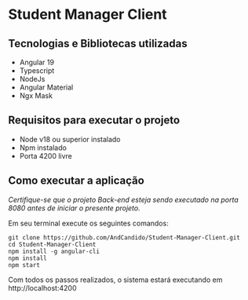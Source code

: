 # Student Manager Client

## Tecnologias e Bibliotecas utilizadas 
- Angular 19
- Typescript 
- NodeJs
- Angular Material
- Ngx Mask

## Requisitos para executar o projeto
- Node v18 ou superior instalado
- Npm instalado 
- Porta 4200 livre

## Como executar a aplicação 
*Certifique-se que o projeto Back-end esteja sendo executado na porta 8080 antes de iniciar o presente projeto.*

Em seu terminal execute os seguintes comandos:
```shell
git clone https://github.com/AndCandido/Student-Manager-Client.git
cd Student-Manager-Client
npm install -g angular-cli
npm install
npm start
```
Com todos os passos realizados, o sistema estará executando em http://localhost:4200

